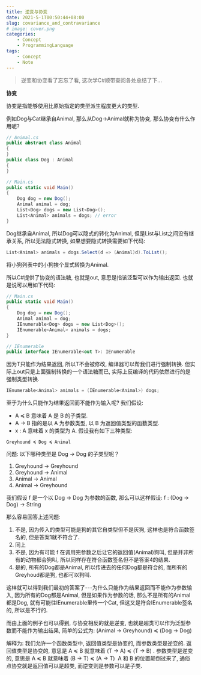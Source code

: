 ```yaml
---
title: 逆变与协变
date: 2021-5-1T00:50:44+08:00
slug: covariance_and_contravariance
# image: cover.png
categories:
    - Concept
    - ProgrammingLanguage
tags:
    - Concept
    - Note
---
```


> 逆变和协变看了忘忘了看, 这次学C#顺带查阅各处总结了下...

**协变**


协变是指能够使用比原始指定的类型派生程度更大的类型.

例如Dog与Cat继承自Animal, 那么从Dog->Animal就称为协变, 那么协变有什么作用呢?

```c#
// Animal.cs
public abstract class Animal
{
}
public class Dog : Animal
{
}
```

```c#
// Main.cs
public static void Main()
{
    Dog dog = new Dog();
    Animal animal = dog;
    List<Dog> dogs = new List<Dog>();
    List<Animal> animals = dogs; // error
}
```

Dog继承自Animal, 所以Dog可以隐式的转化为Animal, 但是List<Dog>与List<Animal>之间没有继承关系, 所以无法隐式转换, 如果想要隐式转换需要如下代码:

```c#
List<Animal> animals = dogs.Select(d => (Animal)d).ToList();
```

将小狗列表中的小狗挨个显式转换为Animal.

所以C#提供了协变的语法糖, 也就是out, 意思是指该泛型可以作为输出返回.
也就是说可以用如下代码:

```c#
// Main.cs 
public static void Main() 
{ 
    Dog dog = new Dog(); 
    Animal animal = dog; 
    IEnumerable<Dog> dogs = new List<Dog>();
    IEnumerable<Animal> animals = dogs;
}

// IEnumerable
public interface IEnumerable<out T>: IEnumerable
```

因为T只能作为结果返回, 所以T不会被修改, 编译器可以帮我们进行强制转换.
 但实际上out只是上面强制转换的一个语法糖而已, 实际上反编译的代码依然进行的是强制类型转换.

```c#
IEnumerable<Animal> animals = (IEnumerable<Animal>) dogs;
```

至于为什么只能作为结果返回而不能作为输入呢?
我们假设:
- A ≼ B 意味着 A 是 B 的子类型.
- A → B 指的是以 A 为参数类型, 以 B 为返回值类型的函数类型.
- x : A 意味着 x 的类型为 A.
假设我有如下三种类型:

```
Greyhound ≼ Dog ≼ Animal
```

问题: 以下哪种类型是 Dog → Dog 的子类型呢？

1. Greyhound → Greyhound
2. Greyhound → Animal
3. Animal → Animal
4. Animal → Greyhound

我们假设 f 是一个以 Dog → Dog 为参数的函数, 那么可以这样假设: f : (Dog → Dog) → String

那么容易回答上述问题:
1.  不是, 因为传入的类型可能是狗的其它自类型但不是灰狗, 这样也是符合函数签名的, 但是答案1就不符合了.
2.  同上
3.  不是, 因为有可能 f 在调用完参数之后让它的返回值(Animal)狗叫, 但是并非所有的动物都会狗叫, 所以同样存在符合函数签名但不是答案4的结果.
4.  是的, 所有的Dog都是Animal, 所以传进去的任何Dog都是符合的, 而所有的Greyhoud都是狗, 也都可以狗叫.

这样就可以得到我们最初的答案了---为什么只能作为结果返回而不能作为参数输入, 因为所有的Dog都是Animal, 但是如果作为参数的话, 那么不是所有的Animal都是Dog, 就有可能往IEnumerable<Dog>里传一个Cat, 但这又是符合IEnumerable<Animal>签名的, 所以是不行的.

而由上面的例子也可以得到, 与协变相反的就是逆变, 也就是超类可以作为泛型参数而不能作为输出结果, 简单的公式为:
(Animal → Greyhound) ≼ (Dog → Dog)

解释为: 我们允许一个函数类型中, 返回值类型是协变的, 而参数类型是逆变的. 返回值类型是协变的, 意思是 A ≼ B 就意味着 (T → A) ≼ (T → B) . 参数类型是逆变的, 意思是 A ≼ B 就意味着 (B → T) ≼ (A → T)  A 和 B 的位置颠倒过来了, 通俗点协变就是返回值可以是超类, 而逆变则是参数可以是子类.